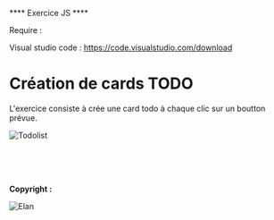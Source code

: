 **** Exercice JS ****

Require :

Visual studio code : https://code.visualstudio.com/download <br>

<h1>Création de cards TODO</h1>

<p>L'exercice consiste à crée une card todo à chaque clic sur un boutton prévue.</p>

![Todolist](https://github.com/AlexGthr/todolist/assets/145430486/dc09f47d-e2b1-41c2-9d92-e2c50016011f)


<br><br><br>
<p><strong>Copyright : </strong></p>

![Elan](https://github.com/AlexGthr/Cinema/assets/145430486/f847025a-e4a1-4585-bd1f-1de40d59d0f0)
